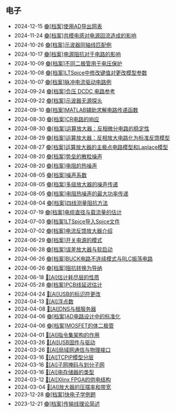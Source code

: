 <div class="timeline">
    <h2>电子</h2>
    <ul>
        <li>
            <span class="date">2024-12-15</span>
            <span class="event"><a href="/index.html?blog=DmZi_使用AD导出网表">🟢[档案]使用AD导出网表</a></span>
        </li>
        <li>
            <span class="date">2024-11-24</span>
            <span class="event"><a href="/index.html?blog=DmZi_共模电感对电源回流造成的影响">🟢[档案]共模电感对电源回流造成的影响</a></span>
        </li>
        <li>
            <span class="date">2024-10-26</span>
            <span class="event"><a href="/index.html?blog=DmZi_示波器同轴线匹配例">🟢[档案]示波器同轴线匹配例</a></span>
        </li>
        <li>
            <span class="date">2024-10-17</span>
            <span class="event"><a href="/index.html?blog=DmZi_电源阻抗对于电路的影响">🟢[档案]电源阻抗对于电路的影响</a></span>
        </li>
        <li>
            <span class="date">2024-10-09</span>
            <span class="event"><a href="/index.html?blog=DmZi_不同二极管用于电压保护">🟢[档案]不同二极管用于电压保护</a></span>
        </li>
        <li>
            <span class="date">2024-10-08</span>
            <span class="event"><a href="/index.html?blog=DmZi_LTSpice中修改键值对更改模型参数">🟢[档案]LTSpice中修改键值对更改模型参数</a></span>
        </li>
        <li>
            <span class="date">2024-10-07</span>
            <span class="event"><a href="/index.html?blog=DmZi_脉冲电流驱动电路例">🟢[档案]脉冲电流驱动电路例</a></span>
        </li>
        <li>
            <span class="date">2024-09-24</span>
            <span class="event"><a href="/index.html?blog=DmZi_负压 DCDC 电路参考">🟢[档案]负压 DCDC 电路参考</a></span>
        </li>
        <li>
            <span class="date">2024-09-22</span>
            <span class="event"><a href="/index.html?blog=DmZi_示波器无源探头模型">🟢[档案]示波器无源探头</a></span>
        </li>
        <li>
            <span class="date">2024-09-10</span>
            <span class="event"><a href="/index.html?blog=DmZi_MATLAB辅助求解电路传递函数">🟢[档案]MATLAB辅助求解电路传递函数</a></span>
        </li>
        <li>
            <span class="date">2024-08-30</span>
            <span class="event"><a href="/index.html?blog=DmZi_CR电路的响应">🟢[档案]CR电路的响应</a></span>
        </li>
        <li>
            <span class="date">2024-08-30</span>
            <span class="event"><a href="/index.html?blog=DmZi_运算放大器：反相微分电路的稳定性">🟢[档案]运算放大器：反相微分电路的稳定性</a></span>
        </li>
        <li>
            <span class="date">2024-08-29</span>
            <span class="event"><a href="/index.html?blog=DmZi_运算放大器：反相放大电路化为标准反馈模型">🟢[档案]运算放大器：反相放大电路化为标准反馈模型</a></span>
        </li>
        <li>
            <span class="date">2024-08-27</span>
            <span class="event"><a href="/index.html?blog=DmZi_运算放大器的主极点电路模型和Laplace模型">🟢[档案]运算放大器的主极点电路模型和Laplace模型</a></span>
        </li>
        <li>
            <span class="date">2024-08-20</span>
            <span class="event"><a href="/index.html?blog=DmZi_势垒的散粒噪声">🟢[档案]势垒的散粒噪声</a></span>
        </li>
        <li>
            <span class="date">2024-08-20</span>
            <span class="event"><a href="/index.html?blog=DmZi_电阻的热噪声">🟢[档案]电阻的热噪声</a></span>
        </li>
        <li>
            <span class="date">2024-08-05</span>
            <span class="event"><a href="/index.html?blog=DmZi_噪声系数">🟢[档案]噪声系数</a></span>
        </li>
        <li>
            <span class="date">2024-08-05</span>
            <span class="event"><a href="/index.html?blog=DmZi_多级放大器的噪声传递">🟢[档案]多级放大器的噪声传递</a></span>
        </li>
        <li>
            <span class="date">2024-08-05</span>
            <span class="event"><a href="/index.html?blog=DmZi_电阻热噪声的最大功率传递">🟢[档案]电阻热噪声的最大功率传递</a></span>
        </li>
        <li>
            <span class="date">2024-08-04</span>
            <span class="event"><a href="/index.html?blog=DmZi_四线测量阻抗方法">🟢[档案]四线测量阻抗方法</a></span>
        </li>
        <li>
            <span class="date">2024-07-19</span>
            <span class="event"><a href="/index.html?blog=DmZi_电缆直径与载流量的估计">🟢[档案]电缆直径与载流量的估计</a></span>
        </li>
        <li>
            <span class="date">2024-07-03</span>
            <span class="event"><a href="/index.html?blog=DmZi_LTSpice导入用户元件">🟢[档案]LTSpice导入Spice文件</a></span>
        </li>
        <li>
            <span class="date">2024-07-02</span>
            <span class="event"><a href="/index.html?blog=DmZi_电流反馈放大器介绍">🟢[档案]电流反馈放大器介绍</a></span>
        </li>
        <li>
            <span class="date">2024-06-29</span>
            <span class="event"><a href="/index.html?blog=DmZi_开关电源的模式">🟢[档案]开关电源的模式</a></span>
        </li>
        <li>
            <span class="date">2024-06-28</span>
            <span class="event"><a href="/index.html?blog=DmZi_误差放大器与软启动">🟢[档案]误差放大器与软启动</a></span>
        </li>
        <li>
            <span class="date">2024-06-26</span>
            <span class="event"><a href="/index.html?blog=DmZi_BUCK电路不连续模式与RLC振荡电路">🟢[档案]BUCK电路不连续模式与RLC振荡电路</a></span>
        </li>
        <li>
            <span class="date">2024-06-26</span>
            <span class="event"><a href="/index.html?blog=DmZi_阻抗转换为导纳">🟢[档案]阻抗转换为导纳</a></span>
        </li>
        <li>
            <span class="date">2024-06-18</span>
            <span class="event"><a href="/index.html?blog=DmZi_估计耗尽层的性质">🔴[AI]估计耗尽层的性质</a></span>
        </li>
        <li>
            <span class="date">2024-05-28</span>
            <span class="event"><a href="/index.html?blog=DmZi_PCB线延迟估计">🟢[档案]PCB线延迟估计</a></span>
        </li>
        <li>
            <span class="date">2024-04-24</span>
            <span class="event"><a href="/index.html?blog=DmZi_USB的标识符更改">🔴[AI]USB的标识符更改</a></span>
        </li>
        <li>
            <span class="date">2024-04-13</span>
            <span class="event"><a href="/index.html?blog=DmZi_浮点数">🔴[AI]浮点数</a></span>
        </li>
        <li>
            <span class="date">2024-04-08</span>
            <span class="event"><a href="/index.html?blog=DmZi_DNS与根服务器">🔴[AI]DNS与根服务器</a></span>
        </li>
        <li>
            <span class="date">2024-04-06</span>
            <span class="event"><a href="/index.html?blog=DmZi_AD电路设计中的标准化">🟢[档案]AD电路设计中的标准化</a></span>
        </li>
        <li>
            <span class="date">2024-04-06</span>
            <span class="event"><a href="/index.html?blog=DmZi_MOSFET的体二极管">🟢[档案]MOSFET的体二极管</a></span>
        </li>
        <li>
            <span class="date">2024-04-01</span>
            <span class="event"><a href="/index.html?blog=DmZi_指令集架构的作用">🔴[AI]指令集架构的作用</a></span>
        </li>
        <li>
            <span class="date">2024-03-26</span>
            <span class="event"><a href="/index.html?blog=DmZi_USB固件与驱动">🔴[AI]USB固件与驱动</a></span>
        </li>
        <li>
            <span class="date">2024-03-26</span>
            <span class="event"><a href="/index.html?blog=DmZi_局域网通信与物理接口">🔴[AI]局域网通信与物理接口</a></span>
        </li>
        <li>
            <span class="date">2024-03-16</span>
            <span class="event"><a href="/index.html?blog=DmZi_TCPIP模型分层">🔴[AI]TCPIP模型分层</a></span>
        </li>
        <li>
            <span class="date">2024-03-16</span>
            <span class="event"><a href="/index.html?blog=DmZi_子网掩码与划分子网">🔴[AI]子网掩码与划分子网</a></span>
        </li>
        <li>
            <span class="date">2024-03-16</span>
            <span class="event"><a href="/index.html?blog=DmZi_电存储器的类型">🔴[AI]电存储器的类型</a></span>
        </li>
        <li>
            <span class="date">2024-03-12</span>
            <span class="event"><a href="/index.html?blog=DmZi_Xlinx-FPGA的供电结构">🔴[AI]Xlinx FPGA的供电结构</a></span>
        </li>
        <li>
            <span class="date">2024-03-04</span>
            <span class="event"><a href="/index.html?blog=DmZi_放大器的压摆率和带宽">🔴[AI]放大器的压摆率和带宽</a></span>
        </li>
        <li>
            <span class="date">2023-12-28</span>
            <span class="event"><a href="/index.html?blog=DmZi_快电子学例题">🟢[档案]快电子学例题</a></span>
        </li>
        <li>
            <span class="date">2023-12-21</span>
            <span class="event"><a href="/index.html?blog=DmZi_传输线理论简述">🟢[档案]传输线理论简述</a></span>
        </li>
    </ul>
</div>
